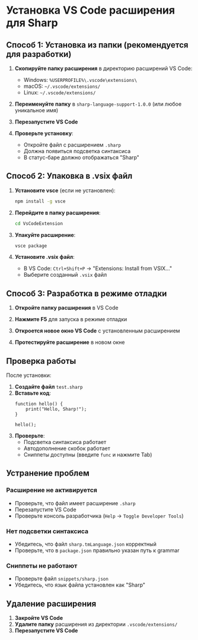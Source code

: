 # Установка VS Code расширения для Sharp

## Способ 1: Установка из папки (рекомендуется для разработки)

1. **Скопируйте папку расширения** в директорию расширений VS Code:
   - Windows: `%USERPROFILE%\.vscode\extensions\`
   - macOS: `~/.vscode/extensions/`
   - Linux: `~/.vscode/extensions/`

2. **Переименуйте папку** в `sharp-language-support-1.0.0` (или любое уникальное имя)

3. **Перезапустите VS Code**

4. **Проверьте установку**:
   - Откройте файл с расширением `.sharp`
   - Должна появиться подсветка синтаксиса
   - В статус-баре должно отображаться "Sharp"

## Способ 2: Упаковка в .vsix файл

1. **Установите vsce** (если не установлен):
   ```bash
   npm install -g vsce
   ```

2. **Перейдите в папку расширения**:
   ```bash
   cd VsCodeExtension
   ```

3. **Упакуйте расширение**:
   ```bash
   vsce package
   ```

4. **Установите .vsix файл**:
   - В VS Code: `Ctrl+Shift+P` → "Extensions: Install from VSIX..."
   - Выберите созданный `.vsix` файл

## Способ 3: Разработка в режиме отладки

1. **Откройте папку расширения** в VS Code

2. **Нажмите F5** для запуска в режиме отладки

3. **Откроется новое окно VS Code** с установленным расширением

4. **Протестируйте расширение** в новом окне

## Проверка работы

После установки:

1. **Создайте файл** `test.sharp`
2. **Вставьте код**:
   ```sharp
   function hello() {
       print("Hello, Sharp!");
   }
   
   hello();
   ```
3. **Проверьте**:
   - Подсветка синтаксиса работает
   - Автодополнение скобок работает
   - Сниппеты доступны (введите `func` и нажмите Tab)

## Устранение проблем

### Расширение не активируется
- Проверьте, что файл имеет расширение `.sharp`
- Перезапустите VS Code
- Проверьте консоль разработчика (`Help` → `Toggle Developer Tools`)

### Нет подсветки синтаксиса
- Убедитесь, что файл `sharp.tmLanguage.json` корректный
- Проверьте, что в `package.json` правильно указан путь к grammar

### Сниппеты не работают
- Проверьте файл `snippets/sharp.json`
- Убедитесь, что язык файла установлен как "Sharp"

## Удаление расширения

1. **Закройте VS Code**
2. **Удалите папку** расширения из директории `.vscode/extensions/`
3. **Перезапустите VS Code**
